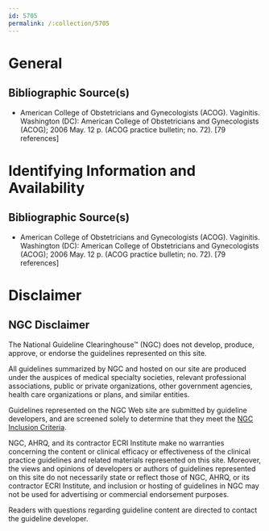 ```yaml
---
id: 5705
permalink: /:collection/5705
---
```


# General

## Bibliographic Source(s)

- American College of Obstetricians and Gynecologists (ACOG). Vaginitis. Washington (DC): American College of Obstetricians and Gynecologists (ACOG); 2006 May. 12 p. (ACOG practice bulletin; no. 72). [79 references]

# Identifying Information and Availability

## Bibliographic Source(s)

- American College of Obstetricians and Gynecologists (ACOG). Vaginitis. Washington (DC): American College of Obstetricians and Gynecologists (ACOG); 2006 May. 12 p. (ACOG practice bulletin; no. 72). [79 references]

# Disclaimer

## NGC Disclaimer

The National Guideline Clearinghouse™ (NGC) does not develop, produce, approve, or endorse the guidelines represented on this site.

All guidelines summarized by NGC and hosted on our site are produced under the auspices of medical specialty societies, relevant professional associations, public or private organizations, other government agencies, health care organizations or plans, and similar entities.

Guidelines represented on the NGC Web site are submitted by guideline developers, and are screened solely to determine that they meet the [NGC Inclusion Criteria](/help-and-about/summaries/inclusion-criteria).

NGC, AHRQ, and its contractor ECRI Institute make no warranties concerning the content or clinical efficacy or effectiveness of the clinical practice guidelines and related materials represented on this site. Moreover, the views and opinions of developers or authors of guidelines represented on this site do not necessarily state or reflect those of NGC, AHRQ, or its contractor ECRI Institute, and inclusion or hosting of guidelines in NGC may not be used for advertising or commercial endorsement purposes.

Readers with questions regarding guideline content are directed to contact the guideline developer.

